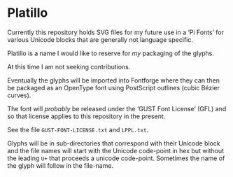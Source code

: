 Platillo
========

Currently this repository holds SVG files for my future use in a ‘Pi Fonts’
for various Unicode blocks that are generally not language specific.

Platillo is a name I would like to reserve for *my* packaging of the glyphs.

At this time I am not seeking contributions.

Eventually the glyphs will be imported into Fontforge where they can then be
packaged as an OpenType font using PostScript outlines (cubic Bézier curves).

The font will *probably* be released under the ‘GUST Font License’ (GFL) and
so that license applies to this repository in the present.

See the file `GUST-FONT-LICENSE.txt` and `LPPL.txt`.

Glyphs will be in sub-directories that correspond with their Unicode block and
the file names will start with the Unicode code-point in hex but without the
leading `U+` that proceeds a unicode code-point. Sometimes the name of the glyph
will follow in the file-name.
